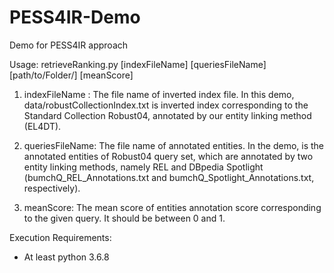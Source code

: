 # PESS4IR-Demo
Demo for PESS4IR approach
 
Usage: retrieveRanking.py [indexFileName] [queriesFileName] [path/to/Folder/] [meanScore]


1)	indexFileName : The file name of inverted index file.
In this demo, data/robustCollectionIndex.txt is inverted index corresponding to the Standard Collection Robust04, annotated by our entity linking method (EL4DT).

2)	queriesFileName: The file name of annotated entities. 
In the demo, is the annotated entities of Robust04 query set, which are annotated by two entity linking methods, namely REL and DBpedia Spotlight (bumchQ_REL_Annotations.txt and bumchQ_Spotlight_Annotations.txt, respectively).

3)	meanScore: The mean score of entities annotation score corresponding to the given query. It should be between 0 and 1.


Execution Requirements:
-	At least python 3.6.8 
